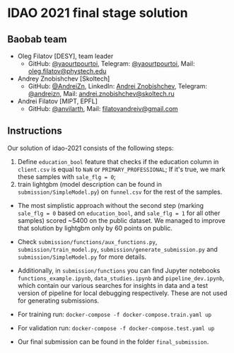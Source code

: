 # IDAO 2021 final stage solution


## Baobab team
* Oleg Filatov [DESY], team leader
  * GitHub: [@yaourtpourtoi](https://github.com/yaourtpourtoi), Telegram: [@yaourtpourtoi](https://t.me/yaourtpourtoi), Mail: <oleg.filatov@phystech.edu> 
* Andrey Znobishchev [Skoltech]
  * GitHub: [@AndreiZn](https://github.com/AndreiZn), LinkedIn: [Andrei Znobishchev](https://ru.linkedin.com/in/andrei-znobishchev-9a498981), Telegram: [@andreizn](https://t.me/andreizn), Mail: <andrei.znobishchev@skoltech.ru> 
* Andrei Filatov [MIPT, EPFL]
  * GitHub: [@anvilarth](https://github.com/anvilarth), Mail: <filatovandreiv@gmail.com>

## Instructions
Our solution of idao-2021 consists of the following steps:

1) Define `education_bool` feature that checks if the education column in `client.csv` is equal to `NaN` or `PRIMARY_PROFESSIONAL`; If it's true, we mark these samples with `sale_flg = 0`;
2) train lightgbm (model description can be found in `submission/SimpleModel.py`) on `funnel.csv` for the rest of the samples. 

- The most simplistic approach without the second step (marking `sale_flg = 0` based on `education_bool`, and `sale_flg = 1` for all other samples) scored ~5400 on the public dataset. We managed to improve that solution by lightgbm only by 60 points on public.

- Check `submission/functions/aux_functions.py`, `submission/train_model.py`, `submission/generate_submission.py` and `submission/SimpleModel.py` for more details.

- Additionally, in `submission/functions` you can find Jupyter notebooks `functions_example.ipynb`, `data_studies.ipynb` and `pipeline_dev.ipynb`, which contain our various searches for insights in data and a test version of pipeline for local debugging respectively. These are not used for generating submissions.

- For training run: `docker-compose -f docker-compose.train.yaml up`

- For validation run: `docker-compose -f docker-compose.test.yaml up` 

- Our final submission can be found in the folder `final_submission`.
